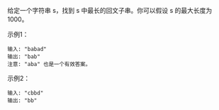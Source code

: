给定一个字符串 s，找到 s 中最长的回文子串。你可以假设 s 的最大长度为 1000。

示例1：
```
输入: "babad"
输出: "bab"
注意: "aba" 也是一个有效答案。
```

示例2：
```
输入: "cbbd"
输出: "bb"
```